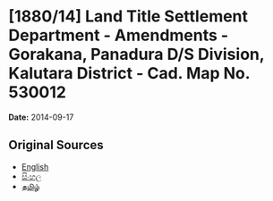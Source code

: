 # [1880/14] Land Title Settlement Department - Amendments - Gorakana, Panadura D/S Division, Kalutara District - Cad. Map No. 530012

**Date:** 2014-09-17

## Original Sources

- [English](https://documents.gov.lk/view/extra-gazettes/2014/9/1880-14_E.pdf)
- [සිංහල](https://documents.gov.lk/view/extra-gazettes/2014/9/1880-14_S.pdf)
- [தமிழ்](https://documents.gov.lk/view/extra-gazettes/2014/9/1880-14_T.pdf)
